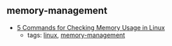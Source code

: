 memory-management 
---
* [5 Commands for Checking Memory Usage in Linux](https://www.linux.com/learn/5-commands-checking-memory-usage-linux)
    * tags: [linux](../tags/linux.md), [memory-management](../tags/memory-management.md)
